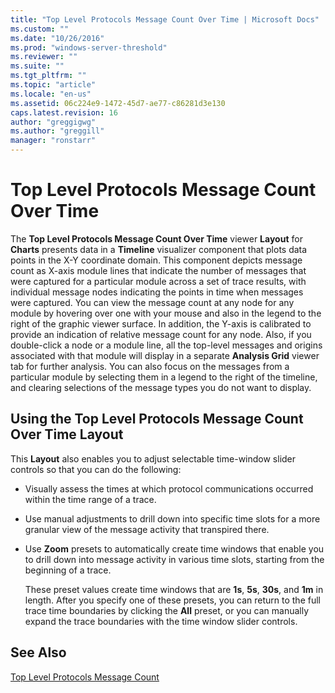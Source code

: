 ```yaml
---
title: "Top Level Protocols Message Count Over Time | Microsoft Docs"
ms.custom: ""
ms.date: "10/26/2016"
ms.prod: "windows-server-threshold"
ms.reviewer: ""
ms.suite: ""
ms.tgt_pltfrm: ""
ms.topic: "article"
ms.locale: "en-us"
ms.assetid: 06c224e9-1472-45d7-ae77-c86281d3e130
caps.latest.revision: 16
author: "greggigwg"
ms.author: "greggill"
manager: "ronstarr"
---
```

# Top Level Protocols Message Count Over Time
The **Top Level Protocols Message Count Over Time** viewer **Layout** for **Charts** presents data in  a **Timeline** visualizer component that plots data points in the X-Y coordinate domain. This component depicts message count as X-axis module lines that indicate the number of messages that were captured for a particular module across a set of trace results, with individual message nodes indicating the points in time when messages were captured. You can view the message count at any node for any module by hovering over one with your mouse and also in the legend to the right of the graphic viewer surface. In addition, the Y-axis is calibrated to provide an indication of relative message count for any node. Also, if you double-click a node or a module line, all the top-level messages and origins associated with that module will display in a separate **Analysis Grid** viewer tab for further analysis. You can also focus on the messages from a particular module by selecting them in a legend to the right of the timeline, and clearing selections of the message types you do not want to display.  
  
## Using the Top Level Protocols Message Count Over Time Layout  
 This **Layout** also enables you to adjust selectable time-window slider controls so that you can do the following:  
  
-   Visually assess the times at which protocol communications occurred within the time range of a trace.  
  
-   Use manual adjustments to drill down into specific time slots for a more granular view of the message activity that transpired there.  
  
-   Use **Zoom** presets to automatically create time windows that enable you to drill down into message activity in various time slots, starting from the beginning of a trace.  
  
     These preset values create time windows that are **1s**, **5s**, **30s**, and **1m** in length. After you specify one of these presets, you can return to the full trace time boundaries by clicking the **All** preset, or you can manually expand the trace boundaries with the time window slider controls.  
  
## See Also  
 [Top Level Protocols Message Count](top-level-protocols-message-count.md)